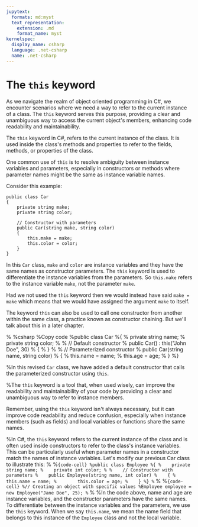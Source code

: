 ```yaml
---
jupytext:
  formats: md:myst
  text_representation:
    extension: .md
    format_name: myst
kernelspec:
  display_name: csharp
  language: .net-csharp
  name: .net-csharp
---
```


# The `this` keyword

As we navigate the realm of object oriented programming in C#, we encounter scenarios where we need a way to refer to the current instance of a class. The `this` keyword serves this purpose, providing a clear and unambiguous way to access the current object's members, enhancing code readability and maintainability.

The `this` keyword in C#, refers to the current instance of the class. It is used inside the class's methods and properties to refer to the fields, methods, or properties of the class.

One common use of `this` is to resolve ambiguity between instance variables and parameters, especially in constructors or methods where parameter names might be the same as instance variable names.

Consider this example:

```{code-cell}
public class Car
{
    private string make;
    private string color;

    // Constructor with parameters
    public Car(string make, string color)
    {
        this.make = make;
        this.color = color;
    }
}
```

In this `Car` class, `make` and `color` are instance variables and they have the same names as constructor parameters. The `this` keyword is used to differentiate the instance variables from the parameters. So `this.make` refers to the instance variable `make`, not the parameter `make`.

Had we not used the `this` keyword then we would instead have said `make = make` which means that we would have assigned the argument `make` to itself.

The keyword `this` can also be used to call one constructor from another within the same class, a practice known as constructor chaining.
But we'll talk about this in a later chapter.

%
%csharp
%Copy code
%public class Car
%{
%    private string name;
%    private string color;
%
%    // Default constructor
%    public Car() : this("John Doe", 30)
%    {
%    }
%
%    // Parameterized constructor
%    public Car(string name, string color)
%    {
%        this.name = name;
%        this.age = age;
%    }
%}

%In this revised `Car` class, we have added a default constructor that calls the parameterized constructor using `this`.

%The `this` keyword is a tool that, when used wisely, can improve the readability and maintainability of your code by providing a clear and unambiguous way to refer to instance members.

Remember, using the `this` keyword isn't always necessary, but it can improve code readability and reduce confusion, especially when instance members (such as fields) and local variables or functions share the same names.


%In C#, the `this` keyword refers to the current instance of the class and is often used inside constructors to refer to the class's instance variables. This can be particularly useful when parameter names in a constructor match the names of instance variables. Let's modify our previous Car class to illustrate this:
%
%```{code-cell}
%public class Employee
%{
%    private string name;
%    private int color;
%
%    // Constructor with parameters
%    public Employee(string name, int color)
%    {
%        this.name = name;
%        this.color = age;
%    }
%}
%```
%
%```{code-cell}
%// Creating an object with specific values
%Employee employee = new Employee("Jane Doe", 25);
%```
%
%In the code above, name and age are instance variables, and the constructor parameters have the same names. To differentiate between the instance variables and the parameters, we use the `this` keyword. When we say `this.name`, we mean the name field that belongs to this instance of the `Employee` class and not the local variable.
